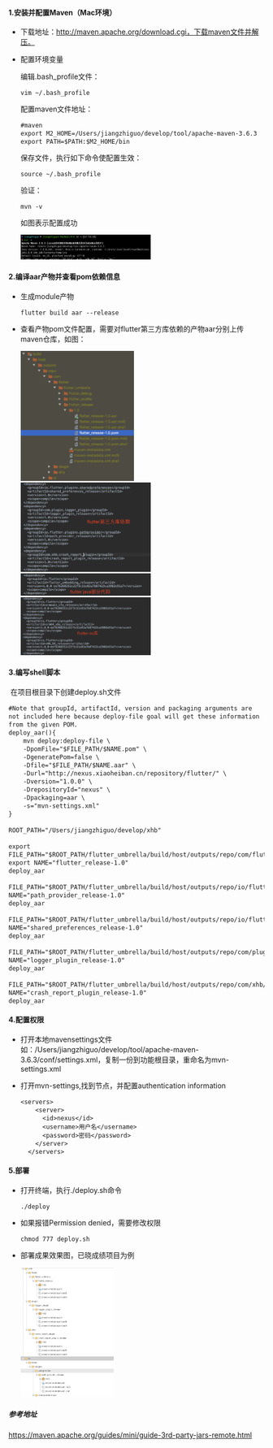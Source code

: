 #### 1.安装并配置Maven（Mac环境）

* 下载地址：http://maven.apache.org/download.cgi，下载maven文件并解压。

* 配置环境变量

  编辑.bash_profile文件：

  ```
  vim ~/.bash_profile
  ```

  配置maven文件地址：

  ```
  #maven
  export M2_HOME=/Users/jiangzhiguo/develop/tool/apache-maven-3.6.3
  export PATH=$PATH:$M2_HOME/bin
  ```

  保存文件，执行如下命令使配置生效：

  ```
  source ~/.bash_profile
  ```

  验证：

  ```
  mvn -v
  ```

  如图表示配置成功

  <img src="https://github.com/jeremyjiangzg/Document/raw/master/image/apache_maven.png" alt="apache_maven" style="zoom:25%;" />

#### 2.编译aar产物并查看pom依赖信息

* 生成module产物

  ```
  flutter build aar --release
  ```

* 查看产物pom文件配置，需要对flutter第三方库依赖的产物aar分别上传maven仓库，如图：

  <img src="https://raw.githubusercontent.com/jeremyjiangzg/Document/master/image/flutter_output.png" alt="flutter_output" style="zoom:25%;" />

  <img src="https://github.com/jeremyjiangzg/Document/raw/master/image/flutter_dependency_01.png" alt="flutter_dependency_01" style="zoom:25%;" />

  <img src="https://github.com/jeremyjiangzg/Document/raw/master/image/flutter_dependency_02.png" alt="flutter_dependency_02" style="zoom:25%;" />

  <img src="https://github.com/jeremyjiangzg/Document/raw/master/image/flutter_dependency_03.png" alt="flutter_dependency_03" style="zoom:25%;" />



#### 3.编写shell脚本

​    在项目根目录下创建deploy.sh文件

```
#Note that groupId, artifactId, version and packaging arguments are not included here because deploy-file goal will get these information from the given POM.
deploy_aar(){
    mvn deploy:deploy-file \
    -DpomFile="$FILE_PATH/$NAME.pom" \
    -DgeneratePom=false \
    -Dfile="$FILE_PATH/$NAME.aar" \
    -Durl="http://nexus.xiaoheiban.cn/repository/flutter/" \
    -Dversion="1.0.0" \
    -DrepositoryId="nexus" \
    -Dpackaging=aar \
    -s="mvn-settings.xml"
}

ROOT_PATH="/Users/jiangzhiguo/develop/xhb"

export FILE_PATH="$ROOT_PATH/flutter_umbrella/build/host/outputs/repo/com/flutter/flutter_umbrella/flutter_release/1.0"
export NAME="flutter_release-1.0"
deploy_aar

FILE_PATH="$ROOT_PATH/flutter_umbrella/build/host/outputs/repo/io/flutter/plugins/pathprovider/path_provider_release/1.0"
NAME="path_provider_release-1.0"
deploy_aar

FILE_PATH="$ROOT_PATH/flutter_umbrella/build/host/outputs/repo/io/flutter/plugins/sharedpreferences/shared_preferences_release/1.0"
NAME="shared_preferences_release-1.0"
deploy_aar

FILE_PATH="$ROOT_PATH/flutter_umbrella/build/host/outputs/repo/com/plugin/logger_plugin/logger_plugin_release/1.0"
NAME="logger_plugin_release-1.0"
deploy_aar

FILE_PATH="$ROOT_PATH/flutter_umbrella/build/host/outputs/repo/com/xhb/crash_report_plugin/crash_report_plugin_release/1.0"
NAME="crash_report_plugin_release-1.0"
deploy_aar
```

#### 4.配置权限

* 打开本地mavensettings文件 如：/Users/jiangzhiguo/develop/tool/apache-maven-3.6.3/conf/settings.xml，复制一份到功能根目录，重命名为mvn-settings.xml

* 打开mvn-settings,找到<servers></servers>节点，并配置authentication information

  ```
  <servers>
      <server>
        <id>nexus</id>
        <username>用户名</username>
        <password>密码</password>
      </server>
    </servers>
  ```

#### 5.部署

* 打开终端，执行./deploy.sh命令

  ```
  ./deploy
  ```

* 如果报错Permission denied，需要修改权限

  ```
  chmod 777 deploy.sh 
  ```

* 部署成果效果图，已晓成绩项目为例

  <img src="https://github.com/jeremyjiangzg/Document/raw/master/image/flutter_maven.png" alt="flutter_maven" style="zoom:25%;" />

##### 参考地址

https://maven.apache.org/guides/mini/guide-3rd-party-jars-remote.html

